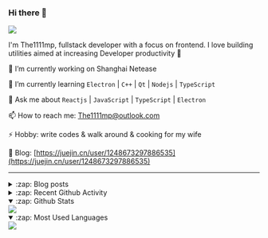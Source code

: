### Hi there 👋

![](https://komarev.com/ghpvc/?username=1111mp&color=green)

I'm The1111mp, fullstack developer with a focus on frontend. I love building utilities aimed at increasing Developer productivity 🙌

🔭 I’m currently working on Shanghai Netease

🌱 I’m currently learning `Electron` | `C++` | `Qt` | `Nodejs` | `TypeScript`

💬 Ask me about `Reactjs` | `JavaScript` | `TypeScript` | `Electron`

📫 How to reach me: <a href="mailto:The1111mp@outlook.com">The1111mp@outlook.com</a>

⚡ Hobby: write codes & walk around & cooking for my wife

📖 Blog: [https://juejin.cn/user/1248673297886535](https://juejin.cn/user/1248673297886535)

***

<details>
  <summary>:zap: Blog posts</summary>

  - [使用 nvm-desktop 轻松安装和管理多个 node 版本](https://juejin.cn/post/7267791228872179727)
  - [Electron 中集成 SQLite3 数据库的最佳实践](https://juejin.cn/post/7202807471881306172)
  - [从0开发IM，单聊群聊在线离线消息以及消息的已读未读功能](https://juejin.cn/post/7202583557751865401)
  - [Electron（网页）中实现接近微信消息发送体验的消息输入框及界面](https://juejin.cn/post/7252505446396575781)
  - [Qt中基于QWebEngineView和QWebChannel实现与web的交互](https://juejin.cn/post/7238423148555501629)
</details>

<details>
  <summary>:zap: Recent Github Activity</summary>

  <!--START_SECTION:activity-->
1. 🗣 Commented on [#60](https://github.com/1111mp/nvm-desktop/issues/60#issuecomment-1941467984) in [1111mp/nvm-desktop](https://github.com/1111mp/nvm-desktop)
2. ❗ Opened issue [#1082](https://github.com/egoist/tsup/issues/1082) in [egoist/tsup](https://github.com/egoist/tsup)
3. 🗣 Commented on [#58](https://github.com/1111mp/nvm-desktop/issues/58#issuecomment-1935235078) in [1111mp/nvm-desktop](https://github.com/1111mp/nvm-desktop)
4. 🗣 Commented on [#58](https://github.com/1111mp/nvm-desktop/issues/58#issuecomment-1935180280) in [1111mp/nvm-desktop](https://github.com/1111mp/nvm-desktop)
5. 🗣 Commented on [#57](https://github.com/1111mp/nvm-desktop/issues/57#issuecomment-1933256590) in [1111mp/nvm-desktop](https://github.com/1111mp/nvm-desktop)
6. 🗣 Commented on [#51](https://github.com/1111mp/nvm-desktop/issues/51#issuecomment-1928749026) in [1111mp/nvm-desktop](https://github.com/1111mp/nvm-desktop)
7. 🗣 Commented on [#5](https://github.com/1111mp/nvmd-command/issues/5#issuecomment-1924094726) in [1111mp/nvmd-command](https://github.com/1111mp/nvmd-command)
8. 🔒 Closed issue [#5](https://github.com/1111mp/nvmd-command/issues/5) in [1111mp/nvmd-command](https://github.com/1111mp/nvmd-command)
9. 🗣 Commented on [#53](https://github.com/1111mp/nvm-desktop/issues/53#issuecomment-1924093320) in [1111mp/nvm-desktop](https://github.com/1111mp/nvm-desktop)
10. 🔒 Closed issue [#53](https://github.com/1111mp/nvm-desktop/issues/53) in [1111mp/nvm-desktop](https://github.com/1111mp/nvm-desktop)
  <!--END_SECTION:activity-->
</details>

<details open>
  <summary>:zap: Github Stats</summary>

  <img align="center" src="https://github-readme-stats-sigma-five.vercel.app/api?username=1111mp&show_icons=true&hide_border=true&theme=gruvbox" />
</details>

<details open>
  <summary>:zap: Most Used Languages</summary>

  <img align="center" src="https://github-readme-stats-sigma-five.vercel.app/api/top-langs/?username=1111mp&layout=compact&show_icons=true&hide_border=true&theme=gruvbox" />
</details>


<!--
**1111mp/1111mp** is a ✨ _special_ ✨ repository because its `README.md` (this file) appears on your GitHub profile.

Here are some ideas to get you started:

- 🔭 I’m currently working on ...
- 🌱 I’m currently learning ...
- 👯 I’m looking to collaborate on ...
- 🤔 I’m looking for help with ...
- 💬 Ask me about ...
- 📫 How to reach me: ...
- 😄 Pronouns: ...
- ⚡ Fun fact: ...
-->
